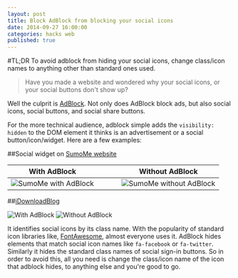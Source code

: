 ```yaml
---
layout: post
title: Block AdBlock from blocking your social icons
date: 2014-09-27 16:00:00
categories: hacks web
published: true
---
```


#TL;DR
To avoid adblock from hiding your social icons, change class/icon names to anything other than standard ones used.

>Have you made a website and wondered why your social icons, or your social buttons don't show up? 

Well the culprit is [AdBlock](https://www.getadblock.com). Not only does AdBlock block ads, but also social icons, social buttons, and social share buttons. 

For the more technical audience, adblock simple adds the `visibility: hidden` to the DOM element it thinks is an advertisement or a social button/icon/widget. Here are a few examples:

##Social widget on [SumoMe website](http://sumome.com)

| With AdBlock | | Without AdBlock |
|:---:|---|:---:|
|![SumoMe with AdBlock](http://cl.ly/image/0N230834280a/Image%202014-09-27%20at%204.01.46%20pm.png)| &nbsp;&nbsp;&nbsp;&nbsp;&nbsp;&nbsp;&nbsp; | ![SumoMe without AdBlock](http://cl.ly/image/2K2R3q2u2O0Z/Image%202014-09-27%20at%204.11.05%20pm.png)|





##[iDownloadBlog](http://www.idownloadblog.com)

![With AdBlock](http://cl.ly/image/3J2G2X3r1I3O/Unknown.png)
![Without AdBlock](http://cl.ly/image/0f2A440y3V0L/Screenshot.png)


It identifies social icons by its class name. With the popularity of standard icon libraries like, [FontAwesome](http://fortawesome.github.io/Font-Awesome/), almost everyone uses it. AdBlock hides elements that match social icon names like `fa-facebook` or `fa-twitter`. Similarly it hides the standard class names of social sign-in buttons. So in order to avoid this, all you need is change the class/icon name of the icon that adblock hides, to anything else and you're good to go. 